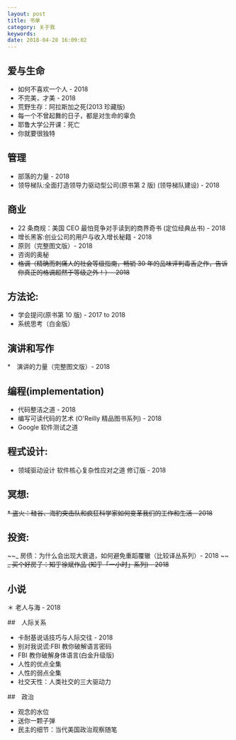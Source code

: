 ```yaml
---
layout: post
title: 书单
category: 关于我
keywords:
date: 2018-04-28 16:09:02
---
```


## 爱与生命

- 如何不喜欢一个人 - 2018
- 不完美，才美 - 2018
- 荒野生存：阿拉斯加之死(2013 珍藏版)
- 每一个不曾起舞的日子，都是对生命的辜负
- 耶鲁大学公开课：死亡
- 你就要很独特

## 管理

- 部落的力量 - 2018
- 领导梯队:全面打造领导力驱动型公司(原书第 2 版) (领导梯队建设) - 2018

## 商业

- 22 条商规：美国 CEO 最怕竞争对手读到的商界奇书 (定位经典丛书) - 2018
- 增长黑客:创业公司的用户与收入增长秘籍 - 2018
- 原则（完整图文版）- 2018
- 咨询的奥秘
- ~~格调（精确而刺痛人的社会等级指南，畅销 30 年的品味评判毒舌之作，告诉你真正的格调超然于等级之外！）- 2018~~

## 方法论:

- 学会提问(原书第 10 版) - 2017 to 2018
- 系统思考（白金版）

## 演讲和写作

\*　演讲的力量（完整图文版）- 2018

## 编程(implementation)

- 代码整洁之道 - 2018
- 编写可读代码的艺术 (O'Reilly 精品图书系列) - 2018
- Google 软件测试之道

## 程式设计:

- 领域驱动设计 软件核心复杂性应对之道 修订版 - 2018

## 冥想:

~~\* 盗火：硅谷、海豹突击队和疯狂科学家如何变革我们的工作和生活 - 2018~~

## 投资:

~~_ 房债：为什么会出现大衰退，如何避免重蹈覆辙（比较译丛系列）- 2018 ~~
~~_ 买个好房子：知乎徐斌作品 (知乎「一小时」系列) - 2018~~

## 小说

＊ 老人与海 - 2018

##　人际关系

- 卡耐基说话技巧与人际交往 - 2018
- 别对我说谎:FBI 教你破解语言密码
- FBI 教你破解身体语言(白金升级版)
- 人性的优点全集
- 人性的弱点全集
- 社交天性：人类社交的三大驱动力

##　政治

- 观念的水位
- 送你一颗子弹
- 民主的细节：当代美国政治观察随笔
